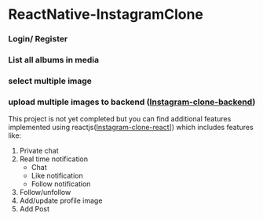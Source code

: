 # ReactNative-InstagramClone

### Login/ Register
### List all albums in media
### select multiple image
### upload multiple images to backend ([Instagram-clone-backend](https://github.com/charanpy/instagram-clone-API))

This project is not yet completed but you can find additional features implemented using reactjs([Instagram-clone-react](https://github.com/charanpy/Instagram-react)])
which includes features like:
1. Private chat
2. Real time notification
    - Chat
    - Like notification
    - Follow notification
3. Follow/unfollow
4. Add/update profile image
5. Add Post
